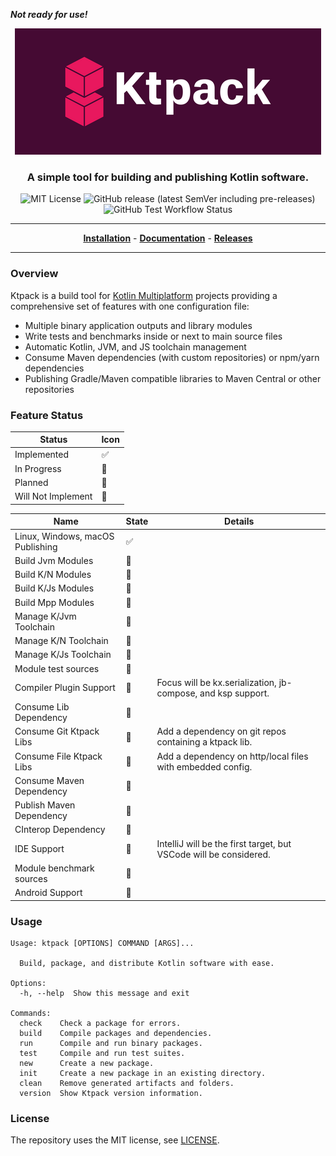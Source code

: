 ***Not ready for use!***

<p align="center">
<img src="docs/img/cover-small.png" alt="Ktpack Logo"/>
</p>

<h3 align="center">A simple tool for building and publishing Kotlin software.</h3>

<p align="center">
<img alt="MIT License" src="https://img.shields.io/github/license/drewcarlson/ktpack"/>
<img src="https://img.shields.io/github/v/release/drewcarlson/ktpack?include_prereleases" alt="GitHub release (latest SemVer including pre-releases)"/>
<img src="https://img.shields.io/github/workflow/status/drewcarlson/ktpack/Tests?label=Tests" alt="GitHub Test Workflow Status"/>
</p>

---

<p align="center">
<a href="https://drewcarlson.github.io/ktpack/"><b>Installation</b></a> -
<a href="https://drewcarlson.github.io/ktpack/"><b>Documentation</b></a> -
<a href="https://github.com/DrewCarlson/ktpack/releases/"><b>Releases</b></a>
</p>

---

### Overview

Ktpack is a build tool for [Kotlin Multiplatform](https://kotl.in/multiplatform) projects
providing a comprehensive set of features with one configuration file:

- Multiple binary application outputs and library modules
- Write tests and benchmarks inside or next to main source files
- Automatic Kotlin, JVM, and JS toolchain management
- Consume Maven dependencies (with custom repositories) or npm/yarn dependencies
- Publishing Gradle/Maven compatible libraries to Maven Central or other repositories

### Feature Status

| Status             | Icon                   |
|--------------------|------------------------|
| Implemented        | :white_check_mark:     |
| In Progress        | :large_blue_circle:    |
| Planned            | :large_orange_diamond: |
| Will Not Implement | :red_circle:           |

| Name                             | State                  | Details                                                           |
|----------------------------------|------------------------|-------------------------------------------------------------------|
| Linux, Windows, macOS Publishing | :white_check_mark:     |                                                                   |
| Build Jvm Modules                | :large_blue_circle:    |                                                                   |
| Build K/N Modules                | :large_blue_circle:    |                                                                   |
| Build K/Js Modules               | :large_blue_circle:    |                                                                   |
| Build Mpp Modules                | :large_blue_circle:    |                                                                   |
| Manage K/Jvm Toolchain           | :large_blue_circle:    |                                                                   |
| Manage K/N Toolchain             | :large_blue_circle:    |                                                                   |
| Manage K/Js Toolchain            | :large_blue_circle:    |                                                                   |
| Module test sources              | :large_blue_circle:    |                                                                   |
| Compiler Plugin Support          | :large_orange_diamond: | Focus will be kx.serialization, jb-compose, and ksp support.      |
| Consume Lib Dependency           | :large_orange_diamond: |                                                                   |
| Consume Git Ktpack Libs          | :large_orange_diamond: | Add a dependency on git repos containing a ktpack lib.            |
| Consume File Ktpack Libs         | :large_orange_diamond: | Add a dependency on http/local files with embedded config.        |
| Consume Maven Dependency         | :large_orange_diamond: |                                                                   |
| Publish Maven Dependency         | :large_orange_diamond: |                                                                   |
| CInterop Dependency              | :large_orange_diamond: |                                                                   |
| IDE Support                      | :large_orange_diamond: | IntelliJ will be the first target, but VSCode will be considered. |
| Module benchmark sources         | :large_orange_diamond: |                                                                   |
| Android Support                  | :red_circle:           |                                                                   |

### Usage

```
Usage: ktpack [OPTIONS] COMMAND [ARGS]...

  Build, package, and distribute Kotlin software with ease.

Options:
  -h, --help  Show this message and exit

Commands:
  check    Check a package for errors.
  build    Compile packages and dependencies.
  run      Compile and run binary packages.
  test     Compile and run test suites.
  new      Create a new package.
  init     Create a new package in an existing directory.
  clean    Remove generated artifacts and folders.
  version  Show Ktpack version information.
```

### License

The repository uses the MIT license, see [LICENSE](LICENSE).
